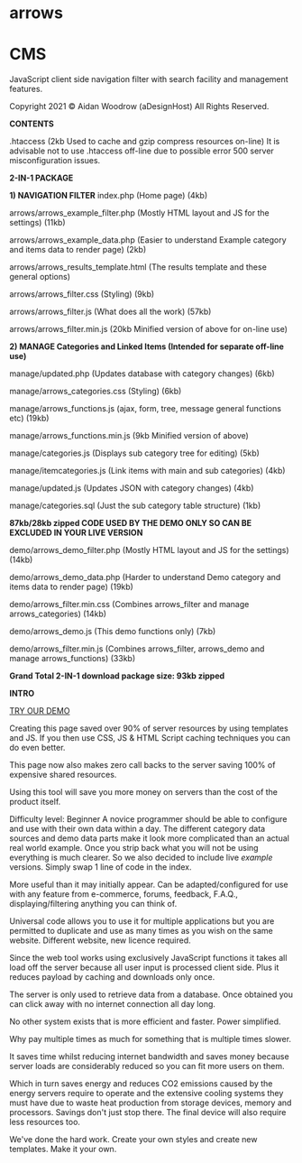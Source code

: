 # arrows
# CMS

JavaScript client side navigation filter with search facility and management features.

Copyright 2021 © Aidan Woodrow (aDesignHost) All Rights Reserved.

<b>CONTENTS</b>

.htaccess (2kb Used to cache and gzip compress resources on-line)
It is advisable not to use .htaccess off-line due to possible error 500 server misconfiguration issues.

<b>2-IN-1 PACKAGE</b>

<b>1) NAVIGATION FILTER</b>
index.php (Home page) (4kb)

arrows/arrows_example_filter.php (Mostly HTML layout and JS for the settings) (11kb)

arrows/arrows_example_data.php (Easier to understand Example category and items data to render page) (2kb)


arrows/arrows_results_template.html (The results template and these general options)

arrows/arrows_filter.css (Styling) (9kb)

arrows/arrows_filter.js (What does all the work) (57kb)

arrows/arrows_filter.min.js (20kb Minified version of above for on-line use)

<b>2) MANAGE Categories and Linked Items (Intended for separate off-line use)</b>

manage/updated.php (Updates database with category changes) (6kb)

manage/arrows_categories.css (Styling) (6kb)

manage/arrows_functions.js (ajax, form, tree, message general functions etc) (19kb)

manage/arrows_functions.min.js (9kb Minified version of above)

manage/categories.js (Displays sub category tree for editing) (5kb)

manage/itemcategories.js (Link items with main and sub categories) (4kb)

manage/updated.js (Updates JSON with category changes) (4kb)

manage/categories.sql (Just the sub category table structure) (1kb)

<b>87kb/28kb zipped CODE USED BY THE DEMO ONLY SO CAN BE EXCLUDED IN YOUR LIVE VERSION</b>

demo/arrows_demo_filter.php (Mostly HTML layout and JS for the settings) (14kb)

demo/arrows_demo_data.php (Harder to understand Demo category and items data to render page) (19kb)

demo/arrows_filter.min.css (Combines arrows_filter and manage arrows_categories) (14kb)

demo/arrows_demo.js (This demo functions only) (7kb)

demo/arrows_filter.min.js (Combines arrows_filter, arrows_demo and manage arrows_functions) (33kb)

<b>Grand Total 2-IN-1 download package size: 93kb zipped</b>

<b>INTRO</b>

[TRY OUR DEMO](https://adesignhost.co.uk/adh/arrows/)

Creating this page saved over 90% of server resources by using templates and JS.
If you then use CSS, JS & HTML Script caching techniques you can do even better.

This page now also makes zero call backs to the server saving 100% of expensive shared resources.

Using this tool will save you more money on servers than the cost of the product itself.

Difficulty level: Beginner
A novice programmer should be able to configure and use with their own data within a day.
The different category data sources and demo data parts make it look more complicated than an actual real world example. Once you strip back what you will not be using everything is much clearer. So we also decided to include live _example_ versions. Simply swap 1 line of code in the index.

More useful than it may initially appear. Can be adapted/configured for use with any feature from e-commerce, forums, feedback, F.A.Q., displaying/filtering anything you can think of.

Universal code allows you to use it for multiple applications but you are permitted to duplicate and use as many times as you wish on the same website. Different website, new licence required.

Since the web tool works using exclusively JavaScript functions it takes all load off the server because all user input is processed client side. Plus it reduces payload by caching and downloads only once.

The server is only used to retrieve data from a database. Once obtained you can click away with no internet connection all day long.

No other system exists that is more efficient and faster. Power simplified.

Why pay multiple times as much for something that is multiple times slower.

It saves time whilst reducing internet bandwidth and saves money because server loads are considerably reduced so you can fit more users on them.

Which in turn saves energy and reduces CO2 emissions caused by the energy servers require to operate and the extensive cooling systems they must have due to waste heat production from storage devices, memory and processors. Savings don't just stop there. The final device will also require less resources too.


We've done the hard work.
Create your own styles and create new templates.
Make it your own.
